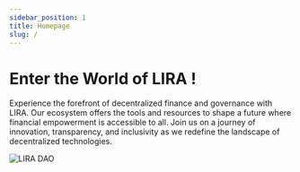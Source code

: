 ```yaml
---
sidebar_position: 1
title: Homepage
slug: /
---
```


# Enter the World of LIRA !


Experience the forefront of decentralized finance and governance with LIRA. Our ecosystem offers the tools and resources to shape a future where financial empowerment is accessible to all. Join us on a journey of innovation, transparency, and inclusivity as we redefine the landscape of decentralized technologies.



![LIRA DAO](/img/logo.png)

